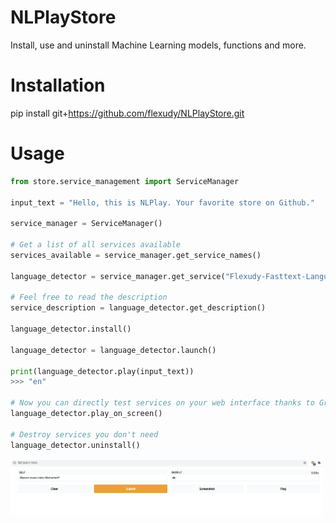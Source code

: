 # NLPlayStore
Install, use and uninstall Machine Learning models, functions and more.

# Installation
pip install git+https://github.com/flexudy/NLPlayStore.git

# Usage

```python
from store.service_management import ServiceManager

input_text = "Hello, this is NLPlay. Your favorite store on Github."

service_manager = ServiceManager()

# Get a list of all services available
services_available = service_manager.get_service_names()

language_detector = service_manager.get_service("Flexudy-Fasttext-Language-Detector")

# Feel free to read the description
service_description = language_detector.get_description()

language_detector.install()

language_detector = language_detector.launch()

print(language_detector.play(input_text))
>>> "en"

# Now you can directly test services on your web interface thanks to Gradio (gradio.app).
language_detector.play_on_screen()

# Destroy services you don't need
language_detector.uninstall()
```
[<img src="gradio.png" width="500" align="left"/>](Gradio-NLPlay)

